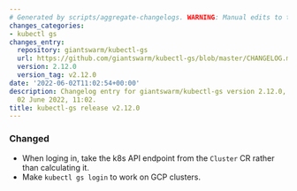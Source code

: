 ```yaml
---
# Generated by scripts/aggregate-changelogs. WARNING: Manual edits to this files will be overwritten.
changes_categories:
- kubectl gs
changes_entry:
  repository: giantswarm/kubectl-gs
  url: https://github.com/giantswarm/kubectl-gs/blob/master/CHANGELOG.md#2120---2022-06-02
  version: 2.12.0
  version_tag: v2.12.0
date: '2022-06-02T11:02:54+00:00'
description: Changelog entry for giantswarm/kubectl-gs version 2.12.0, published on
  02 June 2022, 11:02.
title: kubectl-gs release v2.12.0
---
```


### Changed
- When loging in, take the k8s API endpoint from the `Cluster` CR rather than calculating it.
- Make `kubectl gs login` to work on GCP clusters.
